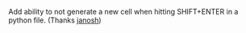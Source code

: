 Add ability to not generate a new cell when hitting SHIFT+ENTER in a python file. 
(Thanks [janosh](https://github.com/janosh))
